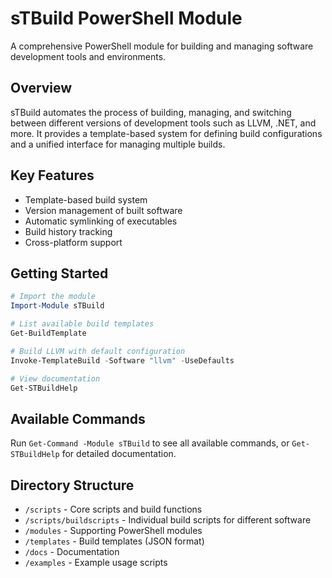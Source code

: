 # sTBuild PowerShell Module

A comprehensive PowerShell module for building and managing software development tools and environments.

## Overview

sTBuild automates the process of building, managing, and switching between different versions of development tools such as LLVM, .NET, and more. It provides a template-based system for defining build configurations and a unified interface for managing multiple builds.

## Key Features

- Template-based build system
- Version management of built software
- Automatic symlinking of executables
- Build history tracking
- Cross-platform support

## Getting Started

```powershell
# Import the module
Import-Module sTBuild

# List available build templates
Get-BuildTemplate

# Build LLVM with default configuration
Invoke-TemplateBuild -Software "llvm" -UseDefaults

# View documentation
Get-STBuildHelp
```

## Available Commands

Run `Get-Command -Module sTBuild` to see all available commands, or `Get-STBuildHelp` for detailed documentation.

## Directory Structure

- `/scripts` - Core scripts and build functions
- `/scripts/buildscripts` - Individual build scripts for different software
- `/modules` - Supporting PowerShell modules
- `/templates` - Build templates (JSON format)
- `/docs` - Documentation
- `/examples` - Example usage scripts
